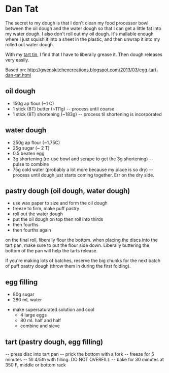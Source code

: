 # Dan Tat

The secret to my dough is that I don't clean my food processor bowl between the
oil dough and the water dough so that I can get a little fat into my water dough.
I also don't roll out my oil dough. It's mallable enough where I just squish it
into a sheet in the plastic, and then unwrap it into my rolled out water dough.

With my [tart tin](http://www.amazon.com/gp/product/B00CQKDOWI/?tag=crtobu-20), I
find that I have to liberally grease it. Then dough releases very easily.

Based on: http://gwenskitchencreations.blogspot.com/2013/03/egg-tart-dan-tat.html

## oil dough
 + 150g ap flour (~1 C)
 + 1 stick (8T) butter (~111g)
 -- process until coarse
 + 1 stick (8T) shortening (~183g)
 -- process til shortening is incorporated

## water dough

 + 250g ap flour (~1.75C)
 + 25g sugar (~ 2 T)
 + 0.5 beaten egg
 + 3g shortening (re-use bowl and scrape to get the 3g shortening)
 -- pulse to combine
 + 75g cold water (probably a lot more because my place is so dry)
 -- process until dough just starts coming together. Err on the dry side.

## pastry dough (oil dough, water dough)
  - use wax paper to size and form the oil dough
  - freeze to firm, make puff pastry
  - roll out the water dough
  - put the oil dough on top then roll into thirds
  - then fourths
  - then fourths again
 
on the final roll, liberally flour the bottom. when placing the discs into the
tart pan, make sure to put the flour side down. Liberally buttering the bottom of the pan
will help the tarts release.

If you're making lots of batches, reserve the big chunks for the next batch of
puff pastry dough (throw them in during the first folding).


## egg filling
+ 80g sugar
+ 280 mL water
- make supersaturated solution and cool
  + 4 large eggs
  + 80 mL half and half
  - combine and sieve


## tart (pastry dough, egg filling)
 -- press disc into tart pan
 -- prick the bottom with a fork
 -- freeze for 5 minutes
 -- fill 4/5th with filling. DO NOT OVERFILL
 -- bake for 30 minutes at 350 F, middle or bottom rack
